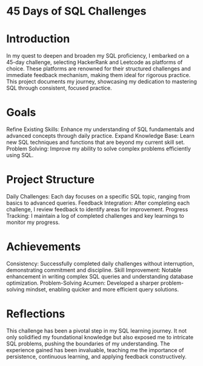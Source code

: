 # 45 Days of SQL Challenges

# Introduction
In my quest to deepen and broaden my SQL proficiency, I embarked on a 45-day challenge, selecting HackerRank and Leetcode as platforms of choice. These platforms are renowned for their structured challenges and immediate feedback mechanism, making them ideal for rigorous practice. This project documents my journey, showcasing my dedication to mastering SQL through consistent, focused practice.

# Goals
Refine Existing Skills: Enhance my understanding of SQL fundamentals and advanced concepts through daily practice.
Expand Knowledge Base: Learn new SQL techniques and functions that are beyond my current skill set.
Problem Solving: Improve my ability to solve complex problems efficiently using SQL.

# Project Structure
Daily Challenges: Each day focuses on a specific SQL topic, ranging from basics to advanced queries.
Feedback Integration: After completing each challenge, I review feedback to identify areas for improvement.
Progress Tracking: I maintain a log of completed challenges and key learnings to monitor my progress.

# Achievements
Consistency: Successfully completed daily challenges without interruption, demonstrating commitment and discipline.
Skill Improvement: Notable enhancement in writing complex SQL queries and understanding database optimization.
Problem-Solving Acumen: Developed a sharper problem-solving mindset, enabling quicker and more efficient query solutions.

# Reflections
This challenge has been a pivotal step in my SQL learning journey. It not only solidified my foundational knowledge but also exposed me to intricate SQL problems, pushing the boundaries of my understanding. The experience gained has been invaluable, teaching me the importance of persistence, continuous learning, and applying feedback constructively.
